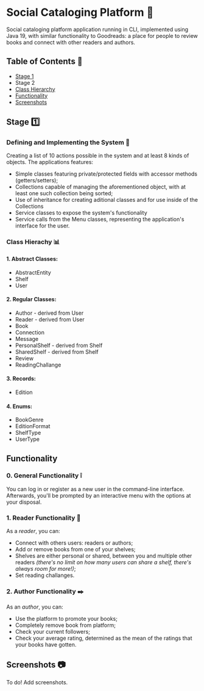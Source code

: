 
# Social Cataloging Platform :closed_book:

Social cataloging platform application running in CLI, implemented using Java 19, with similar functionality to Goodreads: a place for people to review books and connect with other readers and authors.



## Table of Contents :bookmark_tabs:
* [Stage 1](#Stage-one)
* Stage 2
* [Class Hierarchy](#Class-Hierarchy-bar_chart)
* [Functionality](#Functionality)
* [Screenshots](#Screenshots-camera)
## Stage :one:

### Defining and Implementing the System :book:
Creating a list of 10 actions possible in the system and at least 8 kinds of objects.
The applications features:
* Simple classes featuring private/protected fields with accessor methods (getters/setters);
* Collections capable of managing the aforementioned object, with at least one such collection being sorted;
* Use of inheritance for creating aditional classes and for use inside of the Collections
* Service classes to expose the system's functionality
* Service calls from the Menu classes, representing the application's interface for the user.

### Class Hierachy :bar_chart:
#### 1. Abstract Classes:
* AbstractEntity
* Shelf
* User

#### 2. Regular Classes:
* Author - derived from User
* Reader - derived from User
* Book
* Connection
* Message
* PersonalShelf - derived from Shelf
* SharedShelf - derived from Shelf
* Review
* ReadingChallange

#### 3. Records:
* Edition

#### 4. Enums:
* BookGenre
* EditionFormat
* ShelfType
* UserType
## Functionality

### 0. General Functionality :grey_exclamation:
You can log in or register as a new user in the command-line interface.
Afterwards, you'll be prompted by an interactive menu with the options at your disposal.


### 1. Reader Functionality :page_with_curl:
As a _reader_, you can:
* Connect with others users: readers or authors;
* Add or remove books from one of your shelves;
* Shelves are either personal or shared, between you and multiple other readers _(there's no limit on how many users can share a shelf, there's always room for more!)_;
* Set reading challanges.


### 2. Author Functionality :black_nib:
As an _author_, you can:

* Use the platform to promote your books;
* Completely remove book from platform;
* Check your current followers;
* Check your average rating, determined as the mean of the ratings that your books have gotten.
## Screenshots :camera:

To do! Add screenshots.